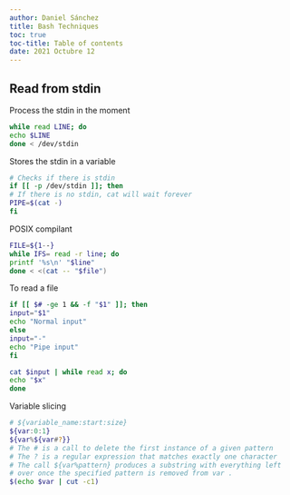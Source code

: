 ```yaml
---
author: Daniel Sánchez
title: Bash Techniques
toc: true
toc-title: Table of contents
date: 2021 Octubre 12
---
```


## Read from stdin

Process the stdin in the moment

```bash
while read LINE; do
echo $LINE
done < /dev/stdin
```

Stores the stdin in a variable

```bash
# Checks if there is stdin
if [[ -p /dev/stdin ]]; then
# If there is no stdin, cat will wait forever
PIPE=$(cat -)
fi
```

POSIX compilant

```bash
FILE=${1--}
while IFS= read -r line; do
printf '%s\n' "$line"
done < <(cat -- "$file")
```

To read a file

```bash
if [[ $# -ge 1 && -f "$1" ]]; then
input="$1"
echo "Normal input"
else
input="-"
echo "Pipe input"
fi

cat $input | while read x; do
echo "$x"
done
```

Variable slicing

```bash
# ${variable_name:start:size}
${var:0:1}
${var%${var#?}}
# The # is a call to delete the first instance of a given pattern
# The ? is a regular expression that matches exactly one character
# The call ${var%pattern} produces a substring with everything left
# over once the specified pattern is removed from var .
$(echo $var | cut -c1)
```
